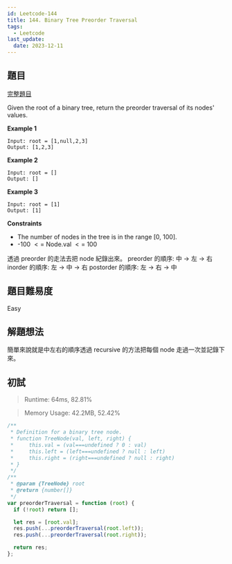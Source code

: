 ```yaml
---
id: Leetcode-144
title: 144. Binary Tree Preorder Traversal
tags:
  - Leetcode
last_update:
  date: 2023-12-11
---
```


## 題目

[完整題目](https://leetcode.com/problems/binary-tree-preorder-traversal/description/)

Given the root of a binary tree, return the preorder traversal of its nodes' values.

**Example 1**

```
Input: root = [1,null,2,3]
Output: [1,2,3]
```

**Example 2**

```
Input: root = []
Output: []
```

**Example 3**

```
Input: root = [1]
Output: [1]
```

**Constraints**

- The number of nodes in the tree is in the range [0, 100].
- -100 $<=$ Node.val $<=$ 100

透過 preorder 的走法去把 node 紀錄出來。
preorder 的順序: 中 -> 左 -> 右
inorder 的順序: 左 -> 中 -> 右
postorder 的順序: 左 -> 右 -> 中

## 題目難易度

Easy

## 解題想法

簡單來說就是中左右的順序透過 recursive 的方法把每個 node 走過一次並記錄下來。

## 初試

> Runtime: 64ms, 82.81%

> Memory Usage: 42.2MB, 52.42%

```javascript
/**
 * Definition for a binary tree node.
 * function TreeNode(val, left, right) {
 *     this.val = (val===undefined ? 0 : val)
 *     this.left = (left===undefined ? null : left)
 *     this.right = (right===undefined ? null : right)
 * }
 */
/**
 * @param {TreeNode} root
 * @return {number[]}
 */
var preorderTraversal = function (root) {
  if (!root) return [];

  let res = [root.val];
  res.push(...preorderTraversal(root.left));
  res.push(...preorderTraversal(root.right));

  return res;
};
```
